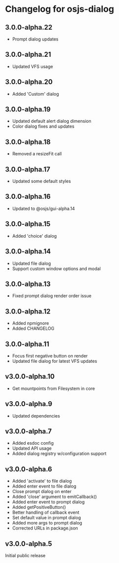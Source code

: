 # Changelog for osjs-dialog

## 3.0.0-alpha.22

* Prompt dialog updates

## 3.0.0-alpha.21

* Updated VFS usage

## 3.0.0-alpha.20

* Added 'Custom' dialog

## 3.0.0-alpha.19

* Updated default alert dialog dimension
* Color dialog fixes and updates

## 3.0.0-alpha.18

* Removed a resizeFit call

## 3.0.0-alpha.17

* Updated some default styles

## 3.0.0-alpha.16

* Updated to @osjs/gui-alpha.14

## 3.0.0-alpha.15

* Added 'choice' dialog

## 3.0.0-alpha.14

* Updated file dialog
* Support custom window options and modal

## 3.0.0-alpha.13

* Fixed prompt dialog render order issue

## 3.0.0-alpha.12

* Added npmignore
* Added CHANGELOG

## 3.0.0-alpha.11

* Focus first negative button on render
* Updated file dialog for latest VFS updates

## v3.0.0-alpha.10

* Get mountpoints from Filesystem in core

## v3.0.0-alpha.9

* Updated dependencies

## v3.0.0-alpha.7

* Added esdoc config
* Updated API usage
* Added dialog registry w/configuration support

## v3.0.0-alpha.6

* Added 'activate' to file dialog
* Added enter event to file dialog
* Close prompt dialog on enter
* Added 'close' argument to emitCallback()
* Added enter event to prompt dialog
* Added getPositiveButton()
* Better handling of callback event
* Set default value in prompt dialog
* Added more args to prompt dialog
* Corrected URLs in package.json

## v3.0.0-alpha.5

Initial public release

